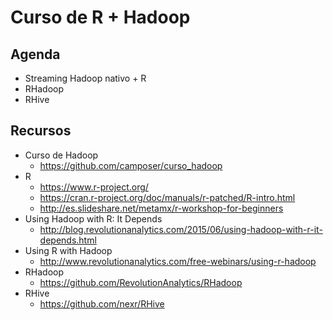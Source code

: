 # Curso de R + Hadoop

## Agenda

- Streaming Hadoop nativo + R
- RHadoop
- RHive

## Recursos

- Curso de Hadoop
  - https://github.com/camposer/curso_hadoop
- R
  - https://www.r-project.org/
  - https://cran.r-project.org/doc/manuals/r-patched/R-intro.html
  - http://es.slideshare.net/metamx/r-workshop-for-beginners
- Using Hadoop with R: It Depends
  - http://blog.revolutionanalytics.com/2015/06/using-hadoop-with-r-it-depends.html
- Using R with Hadoop
  - http://www.revolutionanalytics.com/free-webinars/using-r-hadoop
- RHadoop
  - https://github.com/RevolutionAnalytics/RHadoop
- RHive
  - https://github.com/nexr/RHive
